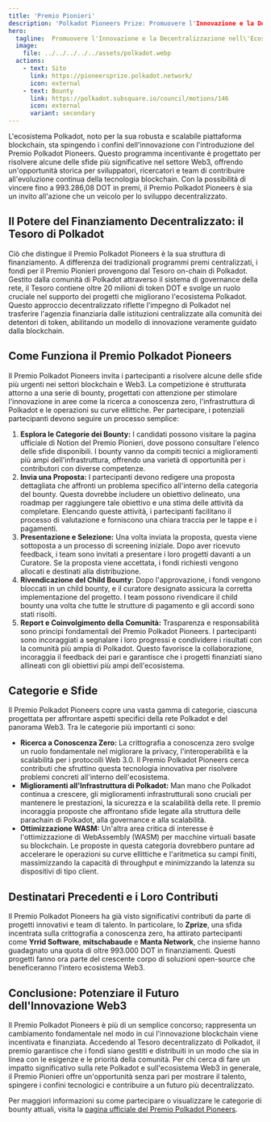 ```yaml
---
title: 'Premio Pionieri'
description: 'Polkadot Pioneers Prize: Promuovere l'Innovazione e la Decentralizzazione nell\'Ecosistema Web3'
hero:
  tagline:  Promuovere l'Innovazione e la Decentralizzazione nell\'Ecosistema Web3.
  image: 
    file: ../../../../../assets/polkadot.webp
  actions:
    - text: Sito
      link: https://pioneersprize.polkadot.network/
      icon: external
    - text: Bounty
      link: https://polkadot.subsquare.io/council/motions/146
      icon: external
      variant: secondary
---
```


L'ecosistema Polkadot, noto per la sua robusta e scalabile piattaforma blockchain, sta spingendo i confini dell'innovazione con l'introduzione del Premio Polkadot Pioneers. Questo programma incentivante è progettato per risolvere alcune delle sfide più significative nel settore Web3, offrendo un'opportunità storica per sviluppatori, ricercatori e team di contribuire all'evoluzione continua della tecnologia blockchain. Con la possibilità di vincere fino a 993.286,08 DOT in premi, il Premio Polkadot Pioneers è sia un invito all'azione che un veicolo per lo sviluppo decentralizzato.

## Il Potere del Finanziamento Decentralizzato: il Tesoro di Polkadot
Ciò che distingue il Premio Polkadot Pioneers è la sua struttura di finanziamento. A differenza dei tradizionali programmi premi centralizzati, i fondi per il Premio Pionieri provengono dal Tesoro on-chain di Polkadot. Gestito dalla comunità di Polkadot attraverso il sistema di governance della rete, il Tesoro contiene oltre 20 milioni di token DOT e svolge un ruolo cruciale nel supporto dei progetti che migliorano l'ecosistema Polkadot. Questo approccio decentralizzato riflette l'impegno di Polkadot nel trasferire l'agenzia finanziaria dalle istituzioni centralizzate alla comunità dei detentori di token, abilitando un modello di innovazione veramente guidato dalla blockchain.

## Come Funziona il Premio Polkadot Pioneers
Il Premio Polkadot Pioneers invita i partecipanti a risolvere alcune delle sfide più urgenti nei settori blockchain e Web3. La competizione è strutturata attorno a una serie di bounty, progettati con attenzione per stimolare l'innovazione in aree come la ricerca a conoscenza zero, l'infrastruttura di Polkadot e le operazioni su curve ellittiche. 
Per partecipare, i potenziali partecipanti devono seguire un processo semplice:
1. **Esplora le Categorie dei Bounty:** I candidati possono visitare la pagina ufficiale di Notion del Premio Pionieri, dove possono consultare l'elenco delle sfide disponibili. I bounty vanno da compiti tecnici a miglioramenti più ampi dell'infrastruttura, offrendo una varietà di opportunità per i contributori con diverse competenze.
2. **Invia una Proposta:** I partecipanti devono redigere una proposta dettagliata che affronti un problema specifico all'interno della categoria del bounty. Questa dovrebbe includere un obiettivo delineato, una roadmap per raggiungere tale obiettivo e una stima delle attività da completare. Elencando queste attività, i partecipanti facilitano il processo di valutazione e forniscono una chiara traccia per le tappe e i pagamenti.
3. **Presentazione e Selezione:** Una volta inviata la proposta, questa viene sottoposta a un processo di screening iniziale. Dopo aver ricevuto feedback, i team sono invitati a presentare i loro progetti davanti a un Curatore. Se la proposta viene accettata, i fondi richiesti vengono allocati e destinati alla distribuzione.
4. **Rivendicazione del Child Bounty:** Dopo l'approvazione, i fondi vengono bloccati in un child bounty, e il curatore designato assicura la corretta implementazione del progetto. I team possono rivendicare il child bounty una volta che tutte le strutture di pagamento e gli accordi sono stati risolti.
5. **Report e Coinvolgimento della Comunità:** Trasparenza e responsabilità sono principi fondamentali del Premio Polkadot Pioneers. I partecipanti sono incoraggiati a segnalare i loro progressi e condividere i risultati con la comunità più ampia di Polkadot. Questo favorisce la collaborazione, incoraggia il feedback dei pari e garantisce che i progetti finanziati siano allineati con gli obiettivi più ampi dell'ecosistema.

## Categorie e Sfide
Il Premio Polkadot Pioneers copre una vasta gamma di categorie, ciascuna progettata per affrontare aspetti specifici della rete Polkadot e del panorama Web3. Tra le categorie più importanti ci sono:
- **Ricerca a Conoscenza Zero:** La crittografia a conoscenza zero svolge un ruolo fondamentale nel migliorare la privacy, l'interoperabilità e la scalabilità per i protocolli Web 3.0. Il Premio Polkadot Pioneers cerca contributi che sfruttino questa tecnologia innovativa per risolvere problemi concreti all'interno dell'ecosistema.
- **Miglioramenti all'Infrastruttura di Polkadot:** Man mano che Polkadot continua a crescere, gli miglioramenti infrastrutturali sono cruciali per mantenere le prestazioni, la sicurezza e la scalabilità della rete. Il premio incoraggia proposte che affrontano sfide legate alla struttura delle parachain di Polkadot, alla governance e alla scalabilità.
- **Ottimizzazione WASM:** Un'altra area critica di interesse è l'ottimizzazione di WebAssembly (WASM) per macchine virtuali basate su blockchain. Le proposte in questa categoria dovrebbero puntare ad accelerare le operazioni su curve ellittiche e l'aritmetica su campi finiti, massimizzando la capacità di throughput e minimizzando la latenza su dispositivi di tipo client.

## Destinatari Precedenti e i Loro Contributi
Il Premio Polkadot Pioneers ha già visto significativi contributi da parte di progetti innovativi e team di talento. In particolare, lo **Zprize**, una sfida incentrata sulla crittografia a conoscenza zero, ha attirato partecipanti come **Yrrid Software**, **mitschabaude** e **Manta Network**, che insieme hanno guadagnato una quota di oltre 993.000 DOT in finanziamenti. Questi progetti fanno ora parte del crescente corpo di soluzioni open-source che beneficeranno l'intero ecosistema Web3.

## Conclusione: Potenziare il Futuro dell'Innovazione Web3
Il Premio Polkadot Pioneers è più di un semplice concorso; rappresenta un cambiamento fondamentale nel modo in cui l'innovazione blockchain viene incentivata e finanziata. Accedendo al Tesoro decentralizzato di Polkadot, il premio garantisce che i fondi siano gestiti e distribuiti in un modo che sia in linea con le esigenze e le priorità della comunità. Per chi cerca di fare un impatto significativo sulla rete Polkadot e sull'ecosistema Web3 in generale, il Premio Pionieri offre un'opportunità senza pari per mostrare il talento, spingere i confini tecnologici e contribuire a un futuro più decentralizzato.

Per maggiori informazioni su come partecipare o visualizzare le categorie di bounty attuali, visita la [pagina ufficiale del Premio Polkadot Pioneers](https://pioneersprize.polkadot.network/).
